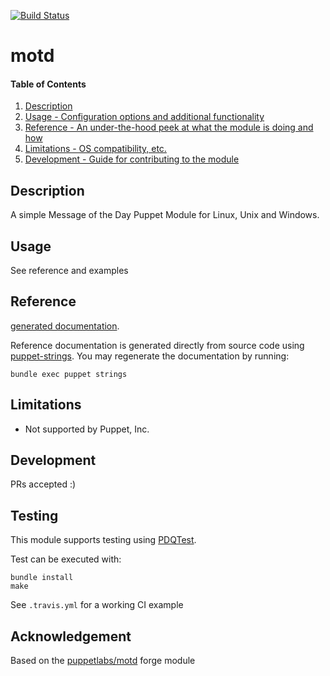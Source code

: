 [![Build Status](https://travis-ci.org/GeoffWilliams/puppet-motd.svg?branch=master)](https://travis-ci.org/GeoffWilliams/puppet-motd)
# motd

#### Table of Contents

1. [Description](#description)
1. [Usage - Configuration options and additional functionality](#usage)
1. [Reference - An under-the-hood peek at what the module is doing and how](#reference)
1. [Limitations - OS compatibility, etc.](#limitations)
1. [Development - Guide for contributing to the module](#development)

## Description

A simple Message of the Day Puppet Module for Linux, Unix and Windows.

## Usage
See reference and examples

## Reference
[generated documentation](https://rawgit.com/GeoffWilliams/puppet-motd/master/doc/index.html).

Reference documentation is generated directly from source code using [puppet-strings](https://github.com/puppetlabs/puppet-strings).  You may regenerate the documentation by running:

```shell
bundle exec puppet strings
```

## Limitations
* Not supported by Puppet, Inc.

## Development

PRs accepted :)

## Testing
This module supports testing using [PDQTest](https://github.com/declarativesystems/pdqtest).


Test can be executed with:

```
bundle install
make
```

See `.travis.yml` for a working CI example

## Acknowledgement
Based on the [puppetlabs/motd](https://forge.puppet.com/puppetlabs/motd) forge module
